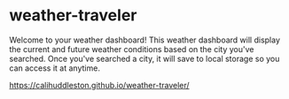 # weather-traveler

Welcome to your weather dashboard! This weather dashboard will display the current and future weather conditions based on the city you've searched. Once you've searched a city, it will save to local storage so you can access it at anytime. 

https://calihuddleston.github.io/weather-traveler/